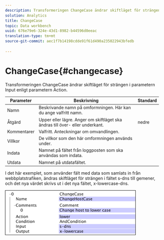 ```yaml
---
description: Transformeringen ChangeCase ändrar skiftläget för strängen i parametern Input enligt parametern Action.
solution: Analytics
title: ChangeCase
topic: Data workbench
uuid: 676e79e6-324e-43d1-8982-b44596d0eeac
translation-type: tm+mt
source-git-commit: aec1f7b14198cdde91f61d490a235022943bfedb

---
```



# ChangeCase{#changecase}

Transformeringen ChangeCase ändrar skiftläget för strängen i parametern Input enligt parametern Action.

| Parameter | Beskrivning | Standard |
|---|---|---|
| Namn | Beskrivande namn på omformningen. Här kan du ange valfritt namn. |  |
| Åtgärd | Upper eller lägre. Anger om skiftläget ska ändras till över- eller underkant. | nedre |
| Kommentarer | Valfritt. Anteckningar om omvandlingen. |  |
| Villkor | De villkor som den här omformningen används under. |  |
| Indata | Namnet på fältet från loggposten som ska användas som indata. |  |
| Utdata | Namnet på utdatafältet. |  |

I det här exemplet, som använder fält med data som samlats in från webbplatstrafiken, ändras skiftläget för strängen i fältet s-dns till gemener, och det nya värdet skrivs ut i det nya fältet, x-lowercase-dns.

![](assets/cfg_TransformationType_ChangeCase.png)

